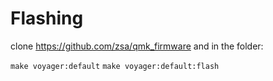 # Flashing

clone https://github.com/zsa/qmk_firmware and in the folder:

`make voyager:default`
`make voyager:default:flash`